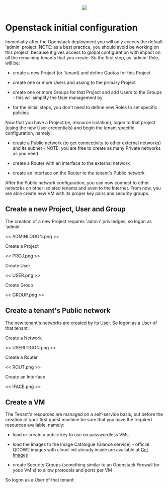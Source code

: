 <p align="center"><img src="https://github.com/sonata-nfv/tng-api-gtw/wiki/images/sonata-5gtango-logo-500px.png" /></p>

# Openstack initial configuration

Immediatly after the Openstack deployment you will only accees the default 'admin' project. NOTE: as a best practice, you should avoid be working on this project, because it gives access to global configuration with impact on all the remaining tenants that you create. So the first step, as 'admin' Role, will be:

* create a new Project (or Tenant) and define Quotas for this Project

* create one or more Users and assing to the primary Project

* create one or more Groups for that Project and add Users to the Groups - this will simplify the User management by 

* for the initial steps, you don't need to define new Roles to set specific policies

Now that you have a Project (ie, resource isolation), logon to that project (using the new User credentials) and begin the tenant specific configuration, namely:

* create a Public network (to get connectivity to other external networks) and its subnet - NOTE: you are free to create as many Private networks as you need

* create a Router with an interface to the external network

* create an Interface on the Router to the tenant's Public network

After the Public network configuration, you can now connect to other networks on other isolated tenants and even to the Internet. From now, you are able create new VM with its proper key pairs ans security groups.  

## Create a new Project, User and Group

The creation of a new Project requires 'admin' priviledges, so logon as 'admin'.

<< ADMINLOGON.png >>

Create a Project

<< PROJ.png >>

Create User

<< USER.png >>

Create Group

<< GROUP.png >>

## Create a tenant's Public network

The new tenant's networks are created by its User. So logon as a User of that tenant:

Create a Network

<< USERLOGON.png >>

Create a Router

<< ROUT.png >>

Create an Interface 

<< IFACE.png >>

## Create a VM

The Tenant's resources are managed on a self-service basis, but before the creation of your first guest machine be sure that you have the required resources available, namely:

* load or create a public key to use on passwordless VMs

* load the Images to the Image Catalogue (Glance service) - official QCOW2 images with cloud-init already inside are available at [Get Images](https://docs.openstack.org/image-guide/obtain-images.html)

+ create Security Groups (something similar to an Openstack Firewall for youe VM's) to allow protocols and ports per VM

So logon as a User of that tenant:

